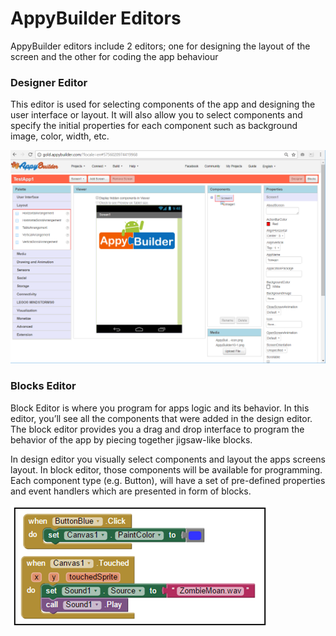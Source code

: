 # AppyBuilder Editors

AppyBuilder editors include 2 editors; one for designing the layout of the screen and the other for coding the app behaviour

### **Designer Editor**

This editor is used for selecting components of the app and designing the user interface or layout. It will also allow you to select components and specify the initial properties for each component such as background image, color, width, etc.

![](/assets/book1.png)

### **Blocks Editor**

Block Editor is where you program for apps logic and its behavior. In this editor, you’ll see all the components that were added in the design editor. The block editor provides you a drag and drop interface to program the behavior of the app by piecing together jigsaw-like blocks.

In design editor you visually select components and layout the apps screens layout. In block editor, those components will be available for programming. Each component type \(e.g. Button\), will have a set of pre-defined properties and event handlers which are presented in form of blocks.

![](/assets/image012.png)

